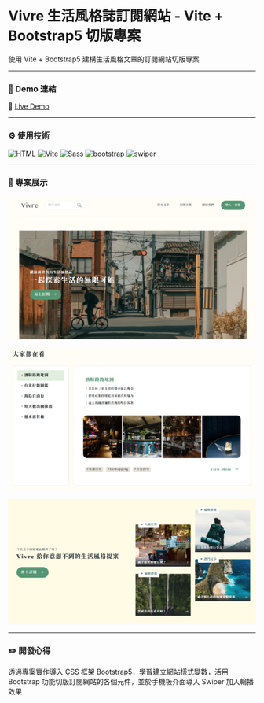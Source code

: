 # Vivre 生活風格誌訂閱網站 - Vite + Bootstrap5 切版專案

使用 Vite + Bootstrap5 建構生活風格文章的訂閱網站切版專案

---

### 🔗 Demo 連結

🔗 [Live Demo](https://amy6072698.github.io/article-subscription-site-layout/)

---

### ⚙️ 使用技術

![HTML](https://img.shields.io/badge/HTML5-E34F26?style=for-the-badge&logo=html5&logoColor=white)
![Vite](https://img.shields.io/badge/Vite-B73BFE?style=for-the-badge&logo=vite&logoColor=FFD62E)
![Sass](https://img.shields.io/badge/Sass-CC6699?style=for-the-badge&logo=sass&logoColor=white)
![bootstrap](https://img.shields.io/badge/Bootstrap-563D7C?style=for-the-badge&logo=bootstrap&logoColor=white)
![swiper](https://img.shields.io/badge/Swiper-2480E6?style=for-the-badge&logo=swiper&logoColor=white)

---

### 👀 專案展示

![首頁](https://github.com/amy6072698/article-subscription-site-layout/blob/main/assets/images/preview/index.png?raw=true)

![熱門文章](https://github.com/amy6072698/article-subscription-site-layout/blob/main/assets/images/preview/hot-article.png?raw=true)

![馬上訂閱](https://github.com/amy6072698/article-subscription-site-layout/blob/main/assets/images/preview/call-to-action.png?raw=true)

---

### ✏️ 開發心得

透過專案實作導入 CSS 框架 Bootstrap5，學習建立網站樣式變數，活用 Bootstrap 功能切版訂閱網站的各個元件，並於手機板介面導入 Swiper 加入輪播效果
